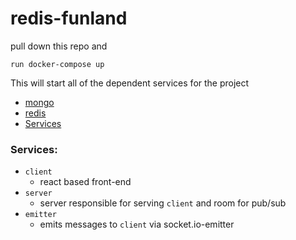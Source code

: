 # redis-funland
pull down this repo and 
```
run docker-compose up
```
This will start all of the dependent services for the project
* [mongo](https://www.mongodb.com/)
* [redis](https://redis.io/)
* [Services](#services)

### Services:
* `client`
    - react based front-end
* `server`
    - server responsible for serving `client` and room for pub/sub
* `emitter`
    - emits messages to `client` via socket.io-emitter

